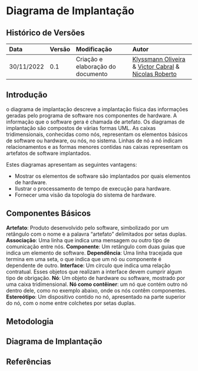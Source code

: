 # Diagrama de Implantação

## Histórico de Versões

| Data | Versão | Modificação | Autor |
| :- | :- | :- | :- |
| 30/11/2022 | 0.1 | Criação  e elaboração do documento | [Klyssmann Oliveira](https://github.com/klyssmannoliveira) & [Victor Cabral](https://github.com/victordscabral) & [Nicolas Roberto](https://github.com/Nicolas-Roberto)|

## Introdução

o diagrama de implantação descreve a implantação física das informações geradas pelo programa de software nos componentes de hardware. A informação que o software gera é chamada de artefato. Os diagramas de implantação são compostos de várias formas UML. As caixas tridimensionais, conhecidas como nós, representam os elementos básicos de software ou hardware, ou nós, no sistema. Linhas de nó a nó indicam relacionamentos e as formas menores contidas nas caixas representam os artefatos de software implantados.

Estes diagramas apresentam as seguintes vantagens:

- Mostrar os elementos de software são implantados por quais elementos de hardware.
- Ilustrar o processamento de tempo de execução para hardware.
- Fornecer uma visão da topologia do sistema de hardware.

## Componentes Básicos

**Artefato**: Produto desenvolvido pelo software, simbolizado por um retângulo com o nome e a palavra “artefato” delimitados por setas duplas.
**Associação**: Uma linha que indica uma mensagem ou outro tipo de comunicação entre nós.
**Componente**: Um retângulo com duas guias que indica um elemento de software.
**Dependência**: Uma linha tracejada que termina em uma seta, o que indica que um nó ou componente é dependente de outro.
**Interface**: Um círculo que indica uma relação contratual. Esses objetos que realizam a interface devem cumprir algum tipo de obrigação.
**Nó**: Um objeto de hardware ou software, mostrado por uma caixa tridimensional.
**Nó como contêiner**: um nó que contém outro nó dentro dele, como no exemplo abaixo, onde os nós contêm componentes.
**Estereótipo**: Um dispositivo contido no nó, apresentado na parte superior do nó, com o nome entre colchetes por setas duplas.


## Metodologia 



## Diagrama de Implantação

## Referências


